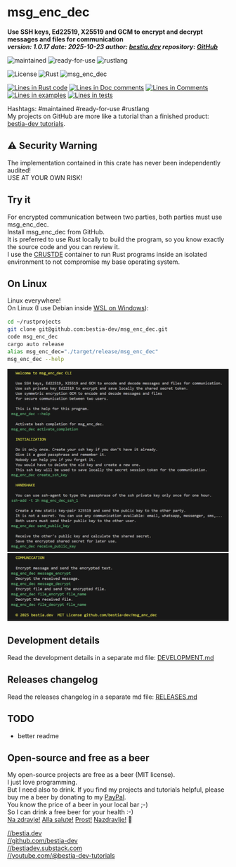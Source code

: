 <!-- markdownlint-disable MD041 -->
[//]: # (auto_md_to_doc_comments segment start A)

# msg_enc_dec

[//]: # (auto_cargo_toml_to_md start)

**Use SSH keys, Ed22519, X25519 and GCM to encrypt and decrypt messages and files for communication**  
***version: 1.0.17 date: 2025-10-23 author: [bestia.dev](https://bestia.dev) repository: [GitHub](https://github.com/bestia-dev/msg_enc_dec)***

 ![maintained](https://img.shields.io/badge/maintained-green)
 ![ready-for-use](https://img.shields.io/badge/ready_for_use-green)
 ![rustlang](https://img.shields.io/badge/rustlang-orange)

[//]: # (auto_cargo_toml_to_md end)

 ![License](https://img.shields.io/badge/license-MIT-blue.svg)
 ![Rust](https://github.com/bestia-dev/msg_enc_dec/workflows/rust_fmt_auto_build_test/badge.svg)
 ![msg_enc_dec](https://bestia.dev/webpage_hit_counter/get_svg_image/124137175.svg)

[//]: # (auto_lines_of_code start)
[![Lines in Rust code](https://img.shields.io/badge/Lines_in_Rust-619-green.svg)](https://github.com/bestia-dev/msg_enc_dec/)
[![Lines in Doc comments](https://img.shields.io/badge/Lines_in_Doc_comments-274-blue.svg)](https://github.com/bestia-dev/msg_enc_dec/)
[![Lines in Comments](https://img.shields.io/badge/Lines_in_comments-79-purple.svg)](https://github.com/bestia-dev/msg_enc_dec/)
[![Lines in examples](https://img.shields.io/badge/Lines_in_examples-0-yellow.svg)](https://github.com/bestia-dev/msg_enc_dec/)
[![Lines in tests](https://img.shields.io/badge/Lines_in_tests-0-orange.svg)](https://github.com/bestia-dev/msg_enc_dec/)

[//]: # (auto_lines_of_code end)

Hashtags: #maintained #ready-for-use #rustlang  
My projects on GitHub are more like a tutorial than a finished product: [bestia-dev tutorials](https://github.com/bestia-dev/tutorials_rust_wasm).  

## ⚠️ Security Warning

The implementation contained in this crate has never been independently audited!  
USE AT YOUR OWN RISK!

## Try it

For encrypted communication between two parties, both parties must use msg_enc_dec.  
Install msg_enc_dec from GitHub.  
It is preferred to use Rust locally to build the program, so you know exactly the source code and you can review it.  
I use the [CRUSTDE](https://github.com/CRUSTDE-ContainerizedRustDevEnv/crustde_cnt_img_pod) container to run Rust programs inside an isolated environment to not compromise my base operating system.  

## On Linux

Linux everywhere!  
On Linux (I use Debian inside [WSL on Windows](https://github.com/CRUSTDE-ContainerizedRustDevEnv/crustde_cnt_img_pod)):  

```bash
cd ~/rustprojects
git clone git@github.com:bestia-dev/msg_enc_dec.git
code msg_enc_dec
cargo auto release
alias msg_enc_dec="./target/release/msg_enc_dec"
msg_enc_dec --help
```

![image_01](images/image_01.png)  
![image_02](images/image_02.png)

## Development details

Read the development details in a separate md file:
[DEVELOPMENT.md](DEVELOPMENT.md)

## Releases changelog

Read the releases changelog in a separate md file:
[RELEASES.md](RELEASES.md)

## TODO

- better readme

## Open-source and free as a beer

My open-source projects are free as a beer (MIT license).  
I just love programming.  
But I need also to drink. If you find my projects and tutorials helpful, please buy me a beer by donating to my [PayPal](https://paypal.me/LucianoBestia).  
You know the price of a beer in your local bar ;-)  
So I can drink a free beer for your health :-)  
[Na zdravje!](https://translate.google.com/?hl=en&sl=sl&tl=en&text=Na%20zdravje&op=translate) [Alla salute!](https://dictionary.cambridge.org/dictionary/italian-english/alla-salute) [Prost!](https://dictionary.cambridge.org/dictionary/german-english/prost) [Nazdravlje!](https://matadornetwork.com/nights/how-to-say-cheers-in-50-languages/) 🍻

[//bestia.dev](https://bestia.dev)  
[//github.com/bestia-dev](https://github.com/bestia-dev)  
[//bestiadev.substack.com](https://bestiadev.substack.com)  
[//youtube.com/@bestia-dev-tutorials](https://youtube.com/@bestia-dev-tutorials)  

[//]: # (auto_md_to_doc_comments segment end A)
